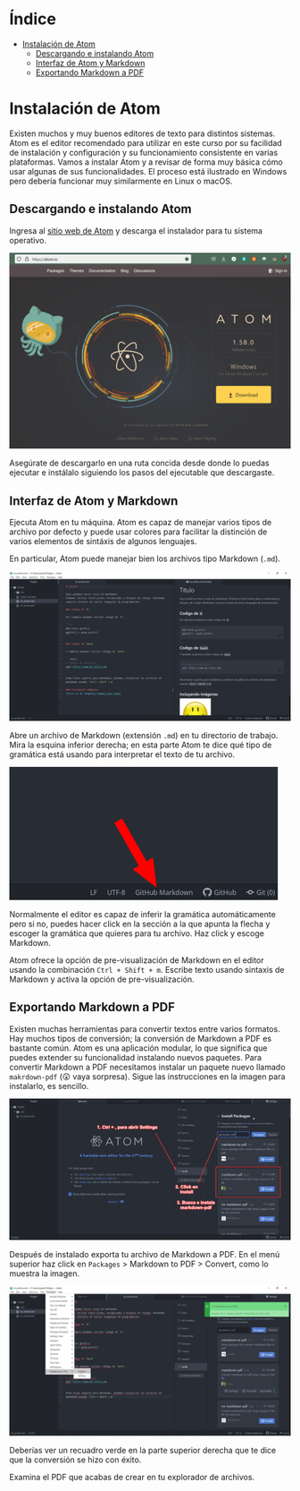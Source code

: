 <!-- markdown-toc start - Don't edit this section. Run M-x markdown-toc-refresh-toc -->
# Índice

- [Instalación de Atom](#instalación-de-atom)
    - [Descargando e instalando Atom](#descargando-e-instalando-atom)
    - [Interfaz de Atom y Markdown](#interfaz-de-atom-y-markdown)
    - [Exportando Markdown a PDF](#exportando-markdown-a-pdf)

<!-- markdown-toc end -->


# Instalación de Atom

Existen muchos y muy buenos editores de texto para distintos sistemas.
Atom es el editor recomendado para utilizar en este curso por su
facilidad de instalación y configuración y su funcionamiento consistente
en varias plataformas. Vamos a instalar Atom y a revisar de forma muy
básica cómo usar algunas de sus funcionalidades. El proceso está
ilustrado en Windows pero debería funcionar muy similarmente en Linux o
macOS.

## Descargando e instalando Atom

Ingresa al [sitio web de Atom](https://atom.io/) y descarga el
instalador para tu sistema operativo.

![](./Imagenes/atom_page.png)

Asegúrate de descargarlo en una ruta concida desde donde lo puedas ejecutar e
instálalo siguiendo los pasos del ejecutable que descargaste.

## Interfaz de Atom y Markdown

Ejecuta Atom en tu máquina. Atom es capaz de manejar varios tipos de
archivo por defecto y puede usar colores para facilitar la distinción de
varios elementos de sintáxis de algunos lenguajes.

En particular, Atom puede manejar bien los archivos tipo Markdown
(`.md`).

![](./Imagenes/atom_interfaz2.png)

Abre un archivo de Markdown (extensión `.md`) en tu directorio de
trabajo. Mira la esquina inferior derecha; en esta parte Atom te dice
qué tipo de gramática está usando para interpretar el texto de tu
archivo.

![](./Imagenes/atom_gramatica.png)

Normalmente el editor es capaz de inferir la gramática automáticamente
pero si no, puedes hacer click en la sección a la que apunta la flecha y
escoger la gramática que quieres para tu archivo. Haz click y escoge
Markdown.

Atom ofrece la opción de pre-visualización de Markdown en el editor
usando la combinación `Ctrl + Shift + m`. Escribe texto usando sintaxis
de Markdown y activa la opción de pre-visualización.

## Exportando Markdown a PDF

Existen muchas herramientas para convertir textos entre varios formatos.
Hay muchos tipos de conversión; la conversión de Markdown a PDF es
bastante común. Atom es una aplicación modular, lo que significa que
puedes extender su funcionalidad instalando nuevos paquetes. Para
convertir Markdown a PDF necesitamos instalar un paquete nuevo llamado
`makrdown-pdf` (:astonished: vaya sorpresa). Sigue las instrucciones en
la imagen para instalarlo, es sencillo.

![](./Imagenes/instrucciones_markdown_pdf.png)

Después de instalado exporta tu archivo de Markdown a PDF. En el menú
superior haz click en `Packages` \> Markdown to PDF \> Convert, como lo
muestra la imagen.

![](./Imagenes/atom_markdown_a_pdf.png)

Deberías ver un recuadro verde en la parte superior derecha que te dice
que la conversión se hizo con éxito.

Examina el PDF que acabas de crear en tu explorador de archivos.
